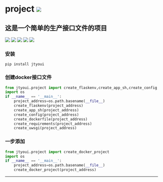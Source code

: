 # **project** [![](https://gitee.com/tyoui/logo/raw/master/logo/photolog.png)][1]

## 这是一个简单的生产接口文件的项目
[![](https://img.shields.io/badge/个人网站-jtyoui-yellow.com.svg)][1]
[![](https://img.shields.io/badge/Python-3.7-green.svg)]()
[![](https://img.shields.io/badge/BlogWeb-Tyoui-bule.svg)][1]
[![](https://img.shields.io/badge/Email-jtyoui@qq.com-red.svg)]()
[![](https://img.shields.io/badge/project-接口文件-black.svg)]()


### 安装
    pip install jtyoui

### 创建docker接口文件
```python
from jtyoui.project import create_flaskenv,create_app_sh,create_config,create_dockerfile,create_requirements,create_uwsgi
import os
if __name__ == '__main__':
    project_address=os.path.basename(__file__)
    create_flaskenv(project_address)
    create_app_sh(project_address)
    create_config(project_address)
    create_dockerfile(project_address)
    create_requirements(project_address)
    create_uwsgi(project_address)
```

### 一步添加
```python
from jtyoui.project import create_docker_project
import os
if __name__ == '__main__':
    project_address=os.path.basename(__file__)
    create_docker_project(project_address)
```
***
[1]: https://blog.jtyoui.com